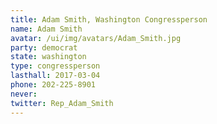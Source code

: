 ```yaml
---
title: Adam Smith, Washington Congressperson
name: Adam Smith
avatar: /ui/img/avatars/Adam_Smith.jpg
party: democrat
state: washington
type: congressperson
lasthall: 2017-03-04
phone: 202-225-8901
never: 
twitter: Rep_Adam_Smith
---
```


